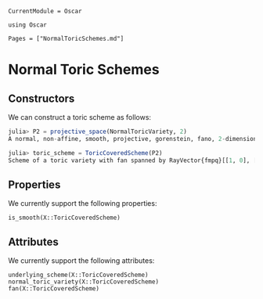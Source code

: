 ```@meta
CurrentModule = Oscar
```

```@setup oscar
using Oscar
```

```@contents
Pages = ["NormalToricSchemes.md"]
```

# Normal Toric Schemes

## Constructors

We can construct a toric scheme as follows:

```julia
julia> P2 = projective_space(NormalToricVariety, 2)
A normal, non-affine, smooth, projective, gorenstein, fano, 2-dimensional toric variety without torusfactor

julia> toric_scheme = ToricCoveredScheme(P2)
Scheme of a toric variety with fan spanned by RayVector{fmpq}[[1, 0], [0, 1], [-1, -1]]
```


## Properties

We currently support the following properties:

```@docs
is_smooth(X::ToricCoveredScheme)
```


## Attributes

We currently support the following attributes:

```@docs
underlying_scheme(X::ToricCoveredScheme)
normal_toric_variety(X::ToricCoveredScheme)
fan(X::ToricCoveredScheme)
```

